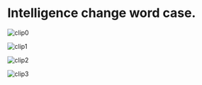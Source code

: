 # Intelligence change word case.

![clip0](https://raw.githubusercontent.com/zhengxiaoyao0716/vscode-intelligence-change-case/master/.request/clip0.gif)

![clip1](https://raw.githubusercontent.com/zhengxiaoyao0716/vscode-intelligence-change-case/master/.request/clip1.gif)

![clip2](https://raw.githubusercontent.com/zhengxiaoyao0716/vscode-intelligence-change-case/master/.request/clip2.gif)

![clip3](https://raw.githubusercontent.com/zhengxiaoyao0716/vscode-intelligence-change-case/master/.request/clip3.gif)

